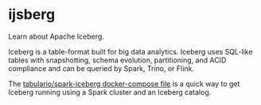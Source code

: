 # ijsberg
Learn about Apache Iceberg.

Iceberg is a table-format built for big data analytics. Iceberg uses SQL-like tables with snapshotting, schema evolution, partitioning, and ACID compliance and can be queried by Spark, Trino, or Flink.

The [tabulario/spark-iceberg docker-compose file](https://hub.docker.com/r/tabulario/spark-iceberg) is a quick way to get Iceberg running using a Spark cluster and an Iceberg catalog.
